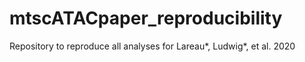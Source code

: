 # mtscATACpaper_reproducibility
Repository to reproduce all analyses for Lareau*, Ludwig*, et al. 2020
